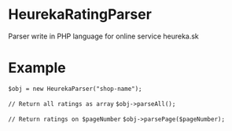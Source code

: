HeurekaRatingParser
===================

Parser write in PHP language for online service heureka.sk


Example
=======

`$obj = new HeurekaParser("shop-name");`

`// Return all ratings as array`
`$obj->parseAll();`

`// Return ratings on $pageNumber`
`$obj->parsePage($pageNumber);`
